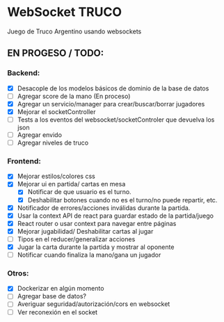 # WebSocket TRUCO

Juego de Truco Argentino usando websockets

## EN PROGESO / TODO:

### Backend:
- [x] Desacople de los modelos básicos de dominio de la base de datos
- [ ] Agregar score de la mano (En proceso)
- [x] Agregar un servicio/manager para crear/buscar/borrar jugadores
- [x] Mejorar el socketController
- [ ] Tests a los eventos del websocket/socketControler que devuelva los json
- [ ] Agregar envido
- [ ] Agregar niveles de truco

### Frontend:
- [x] Mejorar estilos/colores css
- [x] Mejorar ui en partida/ cartas en mesa
  - [x] Notificar de que usuario es el turno.
  - [x] Deshabilitar botones cuando no es el turno/no puede repartir, etc.
- [x] Notificador de errores/acciones inválidas durante la partida.
- [x] Usar la context API de react para guardar estado de la partida/juego
- [x] React router o usar context para navegar entre páginas
- [x] Mejorar jugabilidad/ Deshabilitar cartas al jugar
- [ ] Tipos en el reducer/generalizar acciones
- [x] Jugar la carta durante la partida y mostrar al oponente
- [ ] Notificar cuando finaliza la mano/gana un jugador

### Otros:
- [x] Dockerizar en algún momento
- [ ] Agregar base de datos?
- [ ] Averiguar seguridad/autorización/cors en websocket
- [ ] Ver reconexión en el socket
